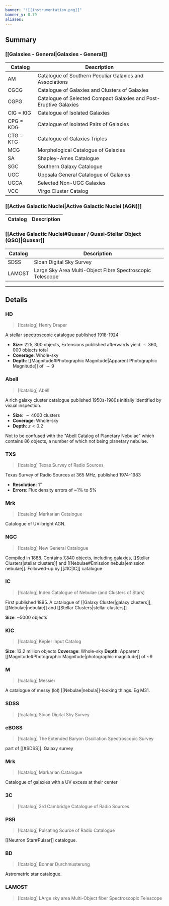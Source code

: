 ```yaml
---
banner: "![[instrumentation.png]]"
banner_y: 0.79
aliases:
---
```

## Summary
### [[Galaxies - General|Galaxies - General]]

| Catalog   | Description                                                       |
| --------- | ----------------------------------------------------------------- |
| AM        | Catalogue of Southern Peculiar Galaxies and Associations          |
| CGCG      | Catalogue of Galaxies and Clusters of Galaxies                    |
| CGPG      | Catalogue of Selected Compact Galaxies and Post-Eruptive Galaxies |
| CIG = KIG | Catalogue of Isolated Galaxies                                    |
| CPG = KDG | Catalogue of Isolated Pairs of Galaxies                           |
| CTG = KTG | Catalogue of Galaxies Triples                                     |
| MCG       | Morphological Catalogue of Galaxies                               |
| SA        | Shapley-Ames Catalogue                                            |
| SGC       | Southern Galaxy Catalogue                                         |
| UGC       | Uppsala General Catalogue of Galaxies                             |
| UGCA      | Selected Non-UGC Galaxies                                         |
| VCC       | Virgo Cluster Catalog                                             |

### [[Active Galactic Nuclei|Active Galactic Nuclei (AGN)]]

| Catalog | Description |
| ------- | ----------- |

### [[Active Galactic Nuclei#Quasar / Quasi-Stellar Object (QSO)|Quasar]]

| Catalog | Description                                               |
| ------- | --------------------------------------------------------- |
| SDSS    | Sloan Digital Sky Survey                                  |
| LAMOST  | Large Sky Area Multi-Object Fibre Spectroscopic Telescope |

---

## Details

### HD

> [!catalog] Henry Draper

A stellar spectroscopic catalogue published 1918-1924 

- **Size**: $225,300$ objects, Extensions published afterwards yield $\sim 360,000$ objects total
- **Coverage**: Whole-sky
- **Depth**: [[Magnitude#Photographic Magnitude|Apparent Photographic Magnitude]] of $\sim 9$

### Abell

> [!catalog] Abell

A rich galaxy cluster catalogue published 1950s-1980s initially identified by visual inspection. 

- **Size**: $\sim 4000$ clusters
- **Coverage**: Whole-sky
- **Depth**: $z < 0.2$

Not to be confused with the "Abell Catalog of Planetary Nebulae" which contains 86 objects, a number of which not being planetary nebulae.

### TXS

> [!catalog] Texas Survey of Radio Sources

Texas Survey of Radio Sources at 365 MHz, published 1974-1983

- **Resolution**: 1$''$
- **Errors**: Flux density errors of ~1% to 5%


### Mrk

> [!catalog] Markarian Catalogue

Catalogue of UV-bright AGN.


### NGC

> [!catalog] New General Catalogue

Compiled in 1888. Contains 7,840 objects, including galaxies, [[Stellar Clusters|stellar clusters]] and [[Nebulae#Emission nebula|emission nebulae]]. Followed-up by [[#IC|IC]] catalogue


### IC

> [!catalog] Index Catalogue of Nebulae (and Clusters of Stars)

First published 1895. A catalogue of [[Galaxy Cluster|galaxy clusters]], [[Nebulae|nebulae]] and [[Stellar Clusters|stellar clusters]]

**Size**: ~5000 objects


### KIC

> [!catalog] Kepler Input Catalog

**Size**: 13.2 million objects
**Coverage**: Whole-sky
**Depth**: Apparent [[Magnitude#Photographic Magnitude|photographic magnitude]] of ~9


### M

> [!catalog] Messier

A catalogue of messy (lol) [[Nebulae|nebula]]-looking things. Eg M31.


### SDSS

> [!catalog] Sloan Digital Sky Survey


### eBOSS

> [!catalog] The Extended Baryon Oscillation Spectroscopic Survey

part of [[#SDSS]]. Galaxy survey


### Mrk

> [!catalog] Markarian Catalogue

Catalogue of galaxies with a UV excess at their center


### 3C

> [!catalog] 3rd Cambridge Catalogue of Radio Sources

### PSR

> [!catalog] Pulsating Source of Radio Catalogue

[[Neutron Star#Pulsar]] catalogue.


### BD

> [!catalog] Bonner Durchmusterung

Astrometric star catalogue.

### LAMOST

> [!catalog] LArge sky area Multi-Object fiber Spectroscopic Telescope
